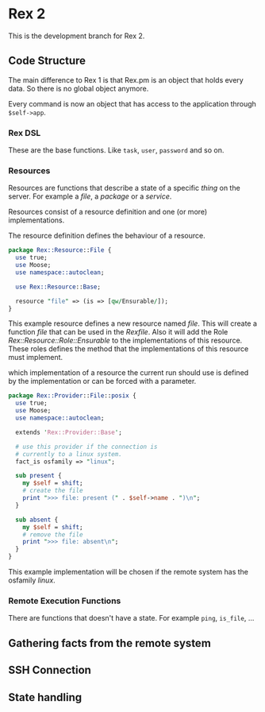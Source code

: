 # Rex 2

This is the development branch for Rex 2.

## Code Structure

The main difference to Rex 1 is that Rex.pm is an object that holds every data. So there is no global object anymore.

Every command is now an object that has access to the application through ```$self->app```.

### Rex DSL

These are the base functions. Like ```task```, ```user```, ```password``` and so on.

### Resources

Resources are functions that describe a state of a specific *thing* on the server. For example a *file*, a *package* or a *service*.

Resources consist of a resource definition and one (or more) implementations.

The resource definition defines the behaviour of a resource.

```perl
package Rex::Resource::File {
  use true;
  use Moose;
  use namespace::autoclean;

  use Rex::Resource::Base;

  resource "file" => (is => [qw/Ensurable/]);
}
```

This example resource defines a new resource named *file*. This will create a function *file* that can be used in the *Rexfile*. Also it will add the Role *Rex::Resource::Role::Ensurable* to the implementations of this resource. These roles defines the method that the implementations of this resource must implement.

which implementation of a resource the current run should use is defined by the implementation or can be forced with a parameter.

```perl
package Rex::Provider::File::posix {
  use true;
  use Moose;
  use namespace::autoclean;

  extends 'Rex::Provider::Base';

  # use this provider if the connection is
  # currently to a linux system.
  fact_is osfamily => "linux";

  sub present {
    my $self = shift;
    # create the file
    print ">>> file: present (" . $self->name . ")\n";
  }

  sub absent {
    my $self = shift;
    # remove the file
    print ">>> file: absent\n";
  }
}
```

This example implementation will be chosen if the remote system has the osfamily *linux*. 


### Remote Execution Functions

There are functions that doesn't have a state. For example ```ping```, ```is_file```, ...


## Gathering facts from the remote system


## SSH Connection


## State handling



